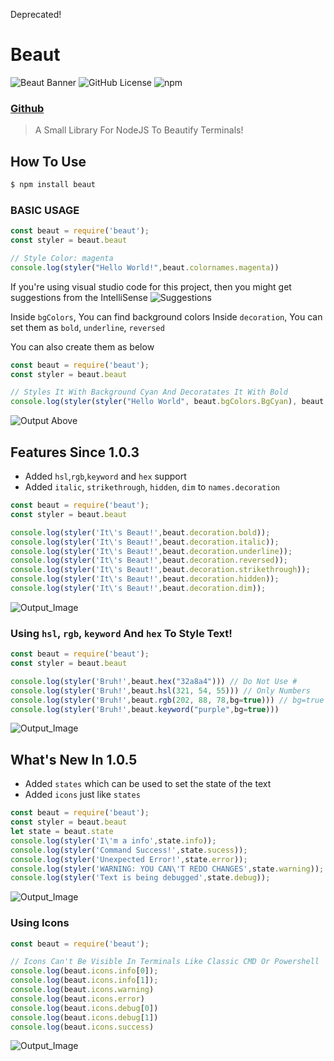 Deprecated!
# Beaut
![Beaut Banner](https://i.ibb.co/Hq1FL0x/beaut.png)
![GitHub License](https://img.shields.io/github/license/GithubyAdarsh/beaut?color=blueviolet&logo=github&style=for-the-badge)
![npm](https://img.shields.io/npm/dt/beaut?style=for-the-badge)
### [Github](https://github.com/itsmeadarsh2008/beaut)
> A Small Library For NodeJS To Beautify Terminals!
## How To  Use
```sh
$ npm install beaut
```

### BASIC USAGE
```javascript
const beaut = require('beaut');
const styler = beaut.beaut

// Style Color: magenta 
console.log(styler("Hello World!",beaut.colornames.magenta))
```
If you're using visual studio code for this project, then you might get suggestions from the IntelliSense
![Suggestions](https://i.ibb.co/QDvLFrp/image.png)

Inside `bgColors`, You can find background colors
Inside `decoration`, You can set them as `bold`, `underline`, `reversed`

You can also create them as below

```javascript
const beaut = require('beaut');
const styler = beaut.beaut

// Styles It With Background Cyan And Decoratates It With Bold
console.log(styler(styler("Hello World", beaut.bgColors.BgCyan), beaut.decoration.bold));
```
![Output Above](https://i.ibb.co/RQCcNFs/image.png)

## Features Since 1.0.3
- Added `hsl`,`rgb`,`keyword` and `hex` support
- Added `italic`, `strikethrough`, `hidden`, `dim` to `names.decoration`
  
```javascript
const beaut = require('beaut');
const styler = beaut.beaut

console.log(styler('It\'s Beaut!',beaut.decoration.bold));
console.log(styler('It\'s Beaut!',beaut.decoration.italic));
console.log(styler('It\'s Beaut!',beaut.decoration.underline));
console.log(styler('It\'s Beaut!',beaut.decoration.reversed));
console.log(styler('It\'s Beaut!',beaut.decoration.strikethrough));
console.log(styler('It\'s Beaut!',beaut.decoration.hidden));
console.log(styler('It\'s Beaut!',beaut.decoration.dim));
```
![Output_Image](https://i.ibb.co/PryHm07/image.png)

### Using `hsl`, `rgb`, `keyword` And `hex` To Style Text!

```javascript
const beaut = require('beaut');
const styler = beaut.beaut

console.log(styler('Bruh!',beaut.hex("32a8a4"))) // Do Not Use #
console.log(styler('Bruh!',beaut.hsl(321, 54, 55))) // Only Numbers
console.log(styler('Bruh!',beaut.rgb(202, 88, 78,bg=true))) // bg=true sets it as background
console.log(styler('Bruh!',beaut.keyword("purple",bg=true)))
```
![Output_Image](https://i.ibb.co/TtGbdr1/image.png)

## What's New In 1.0.5
- Added `states` which can be used to set the state of the text
- Added `icons` just like `states`
```javascript
const beaut = require('beaut');
const styler = beaut.beaut
let state = beaut.state
console.log(styler('I\'m a info',state.info));
console.log(styler('Command Success!',state.sucess));
console.log(styler('Unexpected Error!',state.error));
console.log(styler('WARNING: YOU CAN\'T REDO CHANGES',state.warning));
console.log(styler('Text is being debugged',state.debug));
```
![Output_Image](https://i.ibb.co/JQMZbp8/image.png)

### Using Icons
```javascript
const beaut = require('beaut');

// Icons Can't Be Visible In Terminals Like Classic CMD Or Powershell
console.log(beaut.icons.info[0]);
console.log(beaut.icons.info[1]);
console.log(beaut.icons.warning)
console.log(beaut.icons.error)
console.log(beaut.icons.debug[0])
console.log(beaut.icons.debug[1])
console.log(beaut.icons.success)
```
![Output_Image](https://i.ibb.co/wBRZwSS/image.png)
